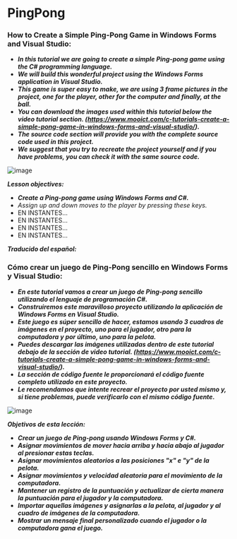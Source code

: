 # PingPong

### How to Create a Simple Ping-Pong Game in Windows Forms and Visual Studio:

- **_In this tutorial we are going to create a simple Ping-pong game using the C# programming language._**
- **_We will build this wonderful project using the Windows Forms application in Visual Studio._**
- **_This game is super easy to make, we are using 3 frame pictures in the project, one for the player, other for the computer and finally, at the ball._**
- **_You can download the images used within this tutorial below the video tutorial section. (https://www.mooict.com/c-tutorials-create-a-simple-pong-game-in-windows-forms-and-visual-studio/)._**
- **_The source code section will provide you with the complete source code used in this project._**
- **_We suggest that you try to recreate the project yourself and if you have problems, you can check it with the same source code._**

![image](https://github.com/Autinfit/PingPong/assets/155406623/e011c1eb-b3e5-4a44-8a40-e7e57266fb62)

**_Lesson objectives:_**

- **_Create a Ping-pong game using Windows Forms and C#._**
- _Assign up and down moves to the player by pressing these keys._
- EN INSTANTES...
- EN INSTANTES...
- EN INSTANTES...
- EN INSTANTES...

**_Traducido del español:_**

### Cómo crear un juego de Ping-Pong sencillo en Windows Forms y Visual Studio:

- **_En este tutorial vamos a crear un juego de Ping-pong sencillo utilizando el lenguaje de programación C#._**
- **_Construiremos este maravilloso proyecto utilizando la aplicación de Windows Forms en Visual Studio._**
- **_Este juego es súper sencillo de hacer, estamos usando 3 cuadros de imágenes en el proyecto, uno para el jugador, otro para la computadora y por último, uno para la pelota._**
- **_Puedes descargar las imágenes utilizadas dentro de este tutorial debajo de la sección de video tutorial. (https://www.mooict.com/c-tutorials-create-a-simple-pong-game-in-windows-forms-and-visual-studio/)._**
- **_La sección de código fuente le proporcionará el código fuente completo utilizado en este proyecto._**
- **_Le recomendamos que intente recrear el proyecto por usted mismo y, si tiene problemas, puede verificarlo con el mismo código fuente._**

![image](https://github.com/Autinfit/PingPong/assets/155406623/91726ca5-ae26-42b6-925a-93729e24399f)

**_Objetivos de esta lección:_**

- **_Crear un juego de Ping-pong usando Windows Forms y C#._**
- **_Asignar movimientos de mover hacia arriba y hacia abajo al jugador al presionar estas teclas._**
- **_Asignar movimientos aleatorios a las posiciones "x" e "y" de la pelota._**
- **_Asignar movimientos y velocidad aleatoria para el movimiento de la computadora._**
- **_Mantener un registro de la puntuación y actualizar de cierta manera la puntuación para el jugador y la computadora._**
- **_Importar aquellas imágenes y asignarlas a la pelota, al jugador y al cuadro de imágenes de la computadora._**
- **_Mostrar un mensaje final personalizado cuando el jugador o la computadora gana el juego._**
